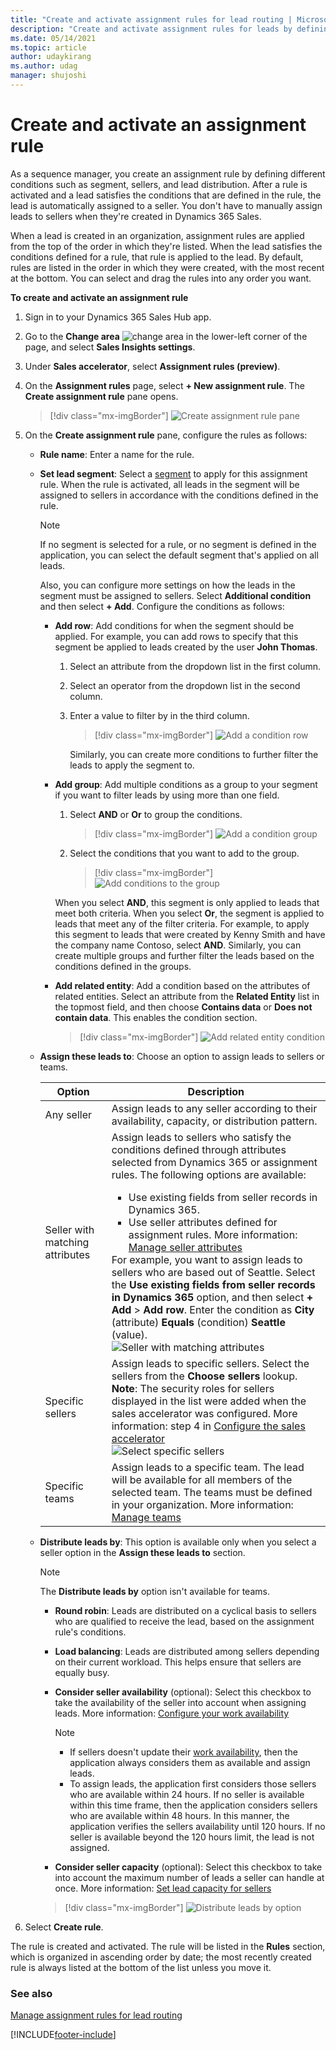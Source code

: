 ```yaml
---
title: "Create and activate assignment rules for lead routing | MicrosoftDocs"
description: "Create and activate assignment rules for leads by defining conditions to automatically assign leads to sellers when the defined conditions are met."
ms.date: 05/14/2021
ms.topic: article
author: udaykirang
ms.author: udag
manager: shujoshi
---
```


# Create and activate an assignment rule

As a sequence manager, you create an assignment rule by defining different conditions such as segment, sellers, and lead distribution. After a rule is activated and a lead satisfies the conditions that are defined in the rule, the lead is automatically assigned to a seller. You don't have to manually assign leads to sellers when they're created in Dynamics 365 Sales.

When a lead is created in an organization, assignment rules are applied from the top of the order in which they're listed. When the lead satisfies the conditions defined for a rule, that rule is applied to the lead. By default, rules are listed in the order in which they were created, with the most recent at the bottom. You can select and drag the rules into any order you want.

**To create and activate an assignment rule**

1.	Sign in to your Dynamics 365 Sales Hub app.   

2.	Go to the **Change area** ![change area](media/change-area-icon.png) in the lower-left corner of the page, and select **Sales Insights settings**.   

3.	Under **Sales accelerator**, select **Assignment rules (preview)**.   

4.	On the **Assignment rules** page, select **+ New assignment rule**.
    The **Create assignment rule** pane opens.

    >[!div class="mx-imgBorder"]
    >![Create assignment rule pane](media/sa-ar-create-assignment-rule-right-pane.png "Create assignment rule pane")   

5.	On the **Create assignment rule** pane, configure the rules as follows:

    -	**Rule name**: Enter a name for the rule.   

    -	**Set lead segment**: Select a [segment](create-and-activate-a-segment.md) to apply for this assignment rule. When the rule is activated, all leads in the segment will be assigned to sellers in accordance with the conditions defined in the rule.

        >[!NOTE]
        >If no segment is selected for a rule, or no segment is defined in the application, you can select the default segment that's applied on all leads.

        Also, you can configure more settings on how the leads in the segment must be assigned to sellers. Select **Additional condition** and then select **+ Add**. Configure the conditions as follows:

        -	**Add row**: Add conditions for when the segment should be applied. For example, you can add rows to specify that this segment be applied to leads created by the user **John Thomas**.

            1.	Select an attribute from the dropdown list in the first column.
            2.	Select an operator from the dropdown list in the second column.
            3.	Enter a value to filter by in the third column.


                >[!div class="mx-imgBorder"]
                >![Add a condition row](media/sa-segment-condition-add-row.png "Add a condition row")          
        
                Similarly, you can create more conditions to further filter the leads to apply the segment to.    

        -	**Add group**: Add multiple conditions as a group to your segment if you want to filter leads by using more than one field.

            1.	Select **AND** or **Or** to group the conditions.

                >[!div class="mx-imgBorder"]
                >![Add a condition group](media/sa-segment-condition-add-group.png "Add a condition group")        

            2.	Select the conditions that you want to add to the group.

                >[!div class="mx-imgBorder"]
                >![Add conditions to the group](media/sa-segment-condition-add-group-select-condition.png "Add conditions to the group")        

            When you select **AND**, this segment is only applied to leads that meet both criteria. When you select **Or**, the segment is applied to leads that meet any of the filter criteria. For example, to apply this segment to leads that were created by Kenny Smith and have the company name Contoso, select **AND**. Similarly, you can create multiple groups and further filter the leads based on the conditions defined in the groups.

        -	**Add related entity**: Add a condition based on the attributes of related entities.
            Select an attribute from the **Related Entity** list in the topmost field, and then choose **Contains data** or **Does not contain data**. This enables the condition section.

            >[!div class="mx-imgBorder"]
            >![Add related entity condition](media/sa-segment-condition-add-related-entity.png "Add related entity condition")        

    -	**Assign these leads to**: Choose an option to assign leads to sellers or teams.

        | Option | Description |
        |--------|-------------|
        | Any seller | Assign leads to any seller according to their availability, capacity, or distribution pattern. |
        | Seller with matching attributes | Assign leads to sellers who satisfy the conditions defined through attributes selected from Dynamics 365 or assignment rules. The following options are available:<ul><li>Use existing fields from seller records in Dynamics 365.</li><li>Use seller attributes defined for assignment rules. More information: [Manage seller attributes](manage-seller-attributes.md)</li></ul>For example, you want to assign leads to sellers who are based out of Seattle. Select the **Use existing fields from seller records in Dynamics 365** option, and then select **+ Add** > **Add row**. Enter the condition as **City** (attribute) **Equals** (condition) **Seattle** (value).<br>![Seller with matching attributes](media/sa-ar-seller-with-matching-attributes.png "Seller with matching attributes") |
        | Specific sellers | Assign leads to specific sellers. Select the sellers from the **Choose sellers** lookup.<br>**Note**: The security roles for sellers displayed in the list were added when the sales accelerator was configured. More information: step 4 in [Configure the sales accelerator](enable-configure-sales-accelerator.md)<br>![Select specific sellers](media/sa-ar-select-specific-sellers.png "Select specific sellers") |
        | Specific teams | Assign leads to a specific team. The lead will be available for all members of the selected team. The teams must be defined in your organization. More information: [Manage teams](/power-platform/admin/manage-teams#ownergroup-team-or-access-team) |

    -	**Distribute leads by**: This option is available only when you select a seller option in the **Assign these leads to** section.

        >[!NOTE]
        >The **Distribute leads by** option isn't available for teams.

        -	**Round robin**: Leads are distributed on a cyclical basis to sellers who are qualified to receive the lead, based on the assignment rule's conditions.

        -	**Load balancing**: Leads are distributed among sellers depending on their current workload. This helps ensure that sellers are equally busy.

        -	**Consider seller availability** (optional): Select this checkbox to take the availability of the seller into account when assigning leads. More information: [Configure your work availability](personalize-sales-accelerator.md#configure-your-work-availability)

            >[!NOTE]
            >- If sellers doesn't update their [work availability](personalize-sales-accelerator.md#configure-your-work-availability), then the application always considers them as available and assign leads.   
            >- To assign leads, the application first considers those sellers who are available within 24 hours. If no seller is available within this time frame, then the application considers sellers who are available within 48 hours. In this manner, the application verifies the sellers availability until 120 hours. If no seller is available beyond the 120 hours limit, the lead is not assigned.

        -	**Consider seller capacity** (optional): Select this checkbox to take into account the maximum number of leads a seller can handle at once. More information: [Set lead capacity for sellers](manage-sales-teams.md#set-lead-capacity-for-sellers)

        >[!div class="mx-imgBorder"]
        >![Distribute leads by option](media/sa-ar-distribute-leads-by.png "Distribute leads by option")      

6.	Select **Create rule**.

The rule is created and activated. The rule will be listed in the **Rules** section, which is organized in ascending order by date; the most recently created rule is always listed at the bottom of the list unless you move it.


### See also

[Manage assignment rules for lead routing](create-manage-assignment-rules-lead-routing.md)

[!INCLUDE[footer-include](../includes/footer-banner.md)]
